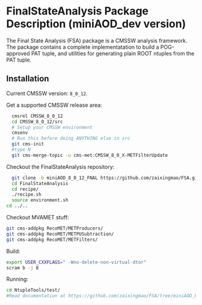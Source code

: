 FinalStateAnalysis Package Description (miniAOD_dev version)
============================================================

The Final State Analysis (FSA) package is a CMSSW analysis framework.  
The package contains a complete implementatation to build a POG-approved 
PAT tuple, and utilities for generating plain ROOT ntuples from the PAT tuple.

Installation
------------

Current CMSSW version: ``8_0_12``.

Get a supported CMSSW release area:

```bash
  cmsrel CMSSW_8_0_12
  cd CMSSW_8_0_12/src
  # Setup your CMSSW environment
  cmsenv
  # Run this before doing ANYTHING else in src
  git cms-init
  #type N
  git cms-merge-topic -u cms-met:CMSSW_8_0_X-METFilterUpdate
```

Checkout the FinalStateAnalysis repository:

```bash
  git clone -b miniAOD_8_0_12_FNAL https://github.com/zaixingmao/FSA.git FinalStateAnalysis
  cd FinalStateAnalysis
  cd recipe/
  ./recipe.sh
  source environment.sh
cd ../..
```


Checkout MVAMET stuff:

```bash
git cms-addpkg RecoMET/METProducers/
git cms-addpkg RecoMET/METPUSubtraction/
git cms-addpkg RecoMET/METFilters/
```


Build:

```bash
export USER_CXXFLAGS=" -Wno-delete-non-virtual-dtor"
scram b -j 8
```


Running:

```bash
cd NtupleTools/test/
#Read documentation at https://github.com/zaixingmao/FSA/tree/miniAOD_8_0_12_FNAL/NtupleTools/test
```